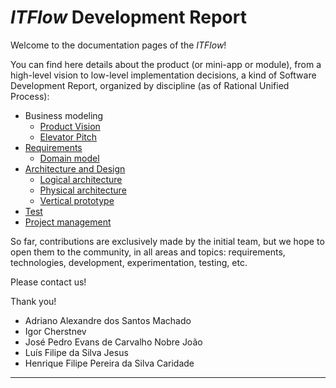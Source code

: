 # _**ITFlow**_ Development Report

Welcome to the documentation pages of the _ITFlow_!

You can find here details about the product (or mini-app or module), from a high-level vision to low-level implementation decisions, a kind of Software Development Report, organized by discipline (as of Rational Unified Process): 

* Business modeling 
  * [Product Vision](/docs/ProductVision.md)
  * [Elevator Pitch](/docs/ElevatorPitch.md)
* [Requirements](/docs/requirements.md)
  * [Domain model](/docs/requirements.md)
* [Architecture and Design](/docs/ArchitectureAndDesign.md)
  * [Logical architecture](/docs/ArchitectureAndDesign.md#logical-architecture)
  * [Physical architecture](/docs/ArchitectureAndDesign.md#physical-architecture)
  * [Vertical prototype](/docs/ArchitectureAndDesign.md#vertical-prototype)
* [Test](/docs/Test.md)
* [Project management](/docs/ProjectManagement.md)

So far, contributions are exclusively made by the initial team, but we hope to open them to the community, in all areas and topics: requirements, technologies, development, experimentation, testing, etc.

Please contact us! 

Thank you!

- Adriano Alexandre dos Santos Machado
- Igor Cherstnev
- José Pedro Evans de Carvalho Nobre João
- Luís Filipe da Silva Jesus
- Henrique Filipe Pereira da Silva Caridade

---

